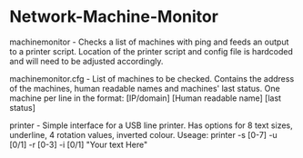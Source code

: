 # Network-Machine-Monitor

machinemonitor - Checks a list of machines with ping and feeds an output to a printer script. Location of the printer script and config file is hardcoded and will need to be adjusted accordingly.

machinemonitor.cfg - List of machines to be checked. Contains the address of the machines, human readable names and machines'  last status. One machine per line in the format:
[IP/domain] [Human readable name] [last status]

printer - Simple interface for a USB line printer. Has options for 8 text sizes, underline, 4 rotation values, inverted colour.
Useage: printer -s [0-7] -u [0/1] -r [0-3] -i [0/1] "Your text Here"
